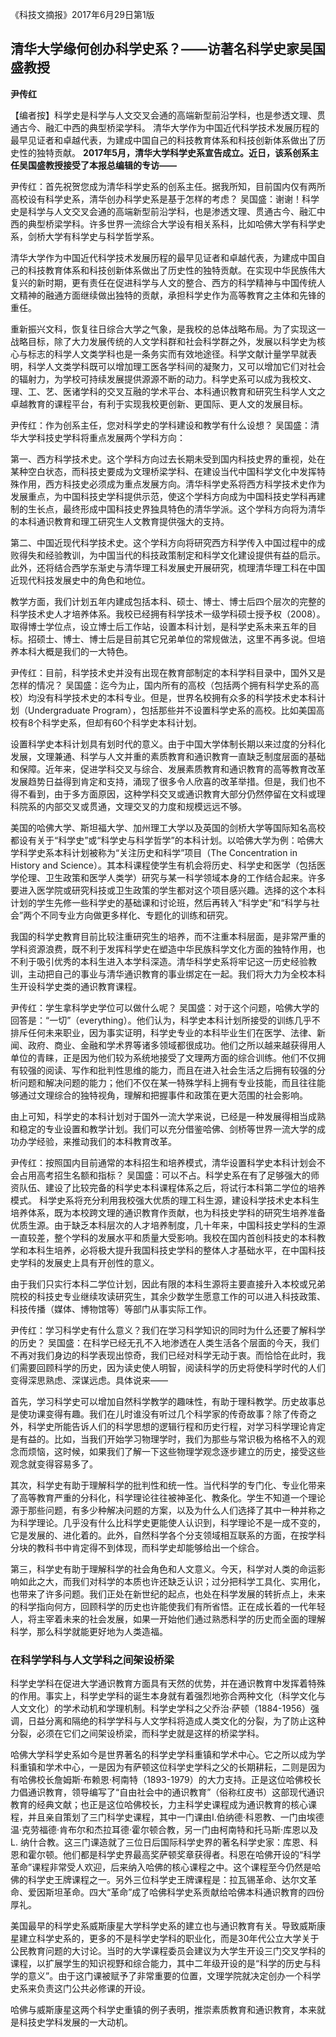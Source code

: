 《科技文摘报》2017年6月29日第1版

## 清华大学缘何创办科学史系？——访著名科学史家吴国盛教授
 **尹传红**

【编者按】科学史是科学与人文交叉会通的高端新型前沿学科，也是参透文理、贯通古今、融汇中西的典型桥梁学科。
清华大学作为中国近代科学技术发展历程的最早见证者和卓越代表，为建成中国自己的科技教育体系和科技创新体系做出了历史性的独特贡献。
**2017年5月，清华大学科学史系宣告成立。近日，该系创系主任吴国盛教授接受了本报总编辑的专访——**
 
尹传红：首先祝贺您成为清华科学史系的创系主任。据我所知，目前国内仅有两所高校设有科学史系，清华创办科学史系是基于怎样的考虑？
吴国盛：谢谢！科学史是科学与人文交叉会通的高端新型前沿学科，也是渗透文理、贯通古今、融汇中西的典型桥梁学科。许多世界一流综合大学设有相关系科，比如哈佛大学有科学史系，剑桥大学有科学史与科学哲学系。

清华大学作为中国近代科学技术发展历程的最早见证者和卓越代表，为建成中国自己的科技教育体系和科技创新体系做出了历史性的独特贡献。在实现中华民族伟大复兴的新时期，更有责任在促进科学与人文的整合、西方的科学精神与中国传统人文精神的融通方面继续做出独特的贡献，承担科学史作为高等教育之主体和先锋的重任。

重新振兴文科，恢复往日综合大学之气象，是我校的总体战略布局。为了实现这一战略目标，除了大力发展传统的人文学科群和社会科学群之外，发展以科学史为核心与标志的科学人文类学科也是一条务实而有效地途径。科学文献计量学早就表明，科学人文类学科既可以增加理工医各学科间的凝聚力，又可以增加它们对社会的辐射力，为学校可持续发展提供源源不断的动力。科学史系可以成为我校文、理、工、艺、医诸学科的交叉互融的学术平台、本科通识教育和研究生科学人文之卓越教育的课程平台，有利于实现我校更创新、更国际、更人文的发展目标。
 
尹传红：作为创系主任，您对科学史的学科建设和教学有什么设想？
吴国盛：清华大学科技史学科将重点发展两个学科方向：

第一、西方科学技术史。这个学科方向过去长期未受到国内科技史界的重视，处在某种空白状态，而科技史要成为文理桥梁学科、在建设当代中国科学文化中发挥特殊作用，西方科技史必须成为重点发展方向。清华科学史系将西方科学技术史作为发展重点，为中国科技史学科提供示范，使这个学科方向成为中国科技史学科再建制的生长点，最终形成中国科技史界独具特色的清华学派。这个学科方向将为清华的本科通识教育和理工研究生人文教育提供强大的支持。

第二、中国近现代科学技术史。这个学科方向将研究西方科学传入中国过程中的成败得失和经验教训，为中国当代的科技政策制定和科学文化建设提供有益的启示。此外，还将结合西学东渐史与清华理工科发展史开展研究，梳理清华理工科在中国近现代科技发展史中的角色和地位。

教学方面，我们计划五年内建成包括本科、硕士、博士、博士后四个层次的完整的科学技术史人才培养体系。我校已经拥有科学技术一级学科硕士授予权（2008）。取得博士学位点，设立博士后工作站，设置本科计划，是科学史系未来五年的目标。招硕士、博士、博士后是目前其它兄弟单位的常规做法，这里不再多说。但培养本科大概是我们的一大特色。
 
尹传红：目前，科学技术史并没有出现在教育部制定的本科学科目录中，国外又是怎样的情况？
吴国盛：迄今为止，国内所有的高校（包括两个拥有科学史系的高校）均没有科学技术史的本科专业。但是，世界名校拥有众多的科学技术史本科计划（Undergraduate Program），包括那些并不设置科学史系的高校。比如美国高校有8个科学史系，但却有60个科学史本科计划。

设置科学史本科计划具有划时代的意义。由于中国大学体制长期以来过度的分科化发展，文理兼通、科学与人文并重的素质教育和通识教育一直缺乏制度层面的基础和保障。近年来，促进学科交叉与综合、发展素质教育和通识教育的高等教育改革发展趋势日益得到肯定和支持，涌现了很多令人欣喜的改革举措。但是，我们也不得不看到，由于多方面原因，这种学科交叉或通识教育大部分仍然停留在文科或理科院系的内部交叉或贯通，文理交叉的力度和规模远远不够。

美国的哈佛大学、斯坦福大学、加州理工大学以及英国的剑桥大学等国际知名高校都设有关于“科学史”或“科学史与科学哲学”的本科计划。以哈佛大学为例：哈佛大学科学史系本科计划被称为“关注历史和科学”项目（The Concentration in History and Science）。其本科课程使学生有机会将历史、科学史和医学（包括医学伦理、卫生政策和医学人类学）研究与某一科学领域本身的工作结合起来。许多要进入医学院或研究科技或卫生政策的学生都对这个项目感兴趣。选择的这个本科计划的学生先修一些科学史的基础课和讨论班，然后再转入“科学史”和“科学与社会”两个不同专业方向做更多样化、专题化的训练和研究。

我国的科学史教育目前比较注重研究生的培养，而不注重本科层面，是非常严重的学科资源浪费，既不利于发挥科学史在塑造中华民族科学文化方面的独特作用，也不利于吸引优秀的本科生进入本学科深造。清华科学史系将牢记这一历史经验教训，主动把自己的事业与清华通识教育的事业绑定在一起。我们将大力为全校本科生开设科学史类的通识教育课程。
 
尹传红：学生拿科学史学位可以做什么呢？
吴国盛：对于这个问题，哈佛大学的回答是：“一切”（everything）。他们认为，科学史本科计划所接受的训练几乎不排斥任何未来职业，因为事实证明，科学史专业的本科毕业生们在医学、法律、新闻、政府、商业、金融和学术界等诸多领域都很成功。他们之所以越来越获得用人单位的青睐，正是因为他们较为系统地接受了文理两方面的综合训练。他们不仅拥有较强的阅读、写作和批判性思维的能力，而且在进入社会生活之后拥有较强的分析问题和解决问题的能力；他们不仅在某一特殊学科上拥有专业技能，而且往往能够通过文理综合的独特视角，理解和把握事件和政策在更大范围的社会影响。

由上可知，科学史的本科计划对于国外一流大学来说，已经是一种发展得相当成熟和稳定的专业设置和教学计划。我们可以充分借鉴哈佛、剑桥等世界一流大学的成功办学经验，来推动我们的本科教育改革。
 
尹传红：按照国内目前通常的本科招生和培养模式，清华设置科学史本科计划会不会占用高考招生名额和指标？
吴国盛：可以不占。科学史系在有了足够强大的师资队伍、建设了比较完备的科学史本科课程体系之后，将试行本科第二学位的培养模式。
科学史系将充分利用我校强大优质的理工科生源，建设科学技术史本科生培养体系，既为本校跨文理的通识教育作贡献，也为科技史学科的研究生培养准备优质生源。由于缺乏本科层次的人才培养制度，几十年来，中国科技史学科的生源一直较差，整个学科的发展水平和质量大受影响。我校在国内首创科技史的本科教学和本科生培养，必将极大提升我国科技史学科的整体人才基础水平，在中国科技史学科的发展史上具有开创性的意义。

由于我们只实行本科二学位计划，因此有限的本科生源将主要直接升入本校或兄弟院校的科技史专业继续攻读研究生，其余少数学生愿意工作的可以进入科技政策、科技传播（媒体、博物馆等）等部门从事实际工作。
 
尹传红：学习科学史有什么意义？我们在学习科学知识的同时为什么还要了解科学的历史？
吴国盛：在科学已经无孔不入地渗透在人类生活各个层面的今天，我们不再对我们身边的科学表现出惊奇，我们已经对科学无动于衷。而恰恰在此时，我们需要回顾科学的历史，因为读史使人明智，阅读科学的历史将使科学时代的人们变得深思熟虑、深谋远虑。具体说来——

首先，学习科学史可以增加自然科学教学的趣味性，有助于理科教学。历史故事总是使功课变得有趣。我们在儿时谁没有听过几个科学家的传奇故事？除了传奇之外，科学史所能告诉人们的科学思想的逻辑行程和历史行程，对学习科学理论肯定是有益的。比如，当我们开始学习物理学时，我们为那些与常识极为格格不入的观念而烦恼，这时候，如果我们了解一下这些物理学观念逐步建立的历史，接受这些观念就变得容易多了。

其次，科学史有助于理解科学的批判性和统一性。当代科学的专门化、专业化带来了高等教育严重的分科化，科学理论往往被神圣化、教条化。学生不知道一个理论源于那些问题，有多少种解决问题的方案，以及为什么人们选择了其中一种并称之为科学理论。几乎没有什么比科学史更能使人认识到，科学理论不是一成不变的，它是发展的、进化着的。此外，自然科学各个分支领域相互联系的方面，在按学科分块的教科书中肯定得不到体现，而科学史却能够给出一个综合。

第三，科学史有助于理解科学的社会角色和人文意义。今天，科学对人类的命运影响如此之大，而我们对科学的本质也许还缺乏认识；过分把科学工具化、实用化，也带来了许多问题。我们正处在新世纪的起点，也处在科学发展的转折点上，未来的科学指向何方，回顾科学的历史也许能使我们有所省悟。正在成长着的一代年轻人，将主宰着未来的社会发展，如果一开始他们通过熟悉科学的历史而全面的理解科学，那么科学就能更好地为人类造福。
 
 
### 在科学学科与人文学科之间架设桥梁
科学史学科在促进大学通识教育方面具有天然的优势，并在通识教育中发挥着特殊的作用。事实上，科学史学科的诞生本身就有着强烈地弥合两种文化（科学文化与人文文化）的学术动机和学理机制。科学史学科之父乔治·萨顿（1884-1956）强调，日益分离和隔绝的科学学科与人文学科将造成人类文化的分裂，为了防止这种分裂，必须在它们之间架设桥梁，而科学史就是这样的桥梁学科。

哈佛大学科学史系如今是世界著名的科学史学科重镇和学术中心。它之所以成为学科重镇和学术中心，一是因为有萨顿这位科学史学科之父的长期耕耘，二则是因为有哈佛校长詹姆斯·布赖恩·柯南特（1893-1979）的大力支持。正是这位哈佛校长力倡通识教育，领导编写了“自由社会中的通识教育”（俗称红皮书）这部现代通识教育的经典文献；也正是这位哈佛校长，力主科学史课程成为通识教育的核心课程，并且亲自策划了三门科学史课程，其中一门课由I.伯纳德·科恩教、一门由埃德温·克劳福德·肯布尔和杰拉耳德·霍尔顿合教，另一门由柯南特和托马斯·库恩以及L. 纳什合教。这三门课造就了三位日后国际科学史界的著名科学史家：库恩、科恩和霍尔顿。他们都是科学史界最高奖萨顿奖章获得者。科恩在哈佛开设的“科学革命”课程非常受人欢迎，后来纳入哈佛的核心课程之中。这个课程至今仍然是哈佛的科学史王牌课程之一。另外三位科学史王牌课程是：拉瓦锡革命、达尔文革命、爱因斯坦革命。四大“革命”成了哈佛科学史系贡献给哈佛本科通识教育的四份厚礼。

美国最早的科学史系威斯康星大学科学史系的建立也与通识教育有关。导致威斯康星建立科学史系的，更多的不是科学史学科的职业化，而是30年代公立大学关于公民教育问题的大讨论。当时的大学课程委员会建议为大学生开设三门交叉学科的课程，以扩展学生的知识视野和综合能力，其中二年级开设的是“科学的历史与科学的意义”。由于这门课被赋予了非常重要的位置，文理学院就决定创办一个科学史系来负责这门公共必修课的开设。

哈佛与威斯康星这两个科学史重镇的例子表明，推崇素质教育和通识教育，本来就是科技史学科发展的一大动机。

